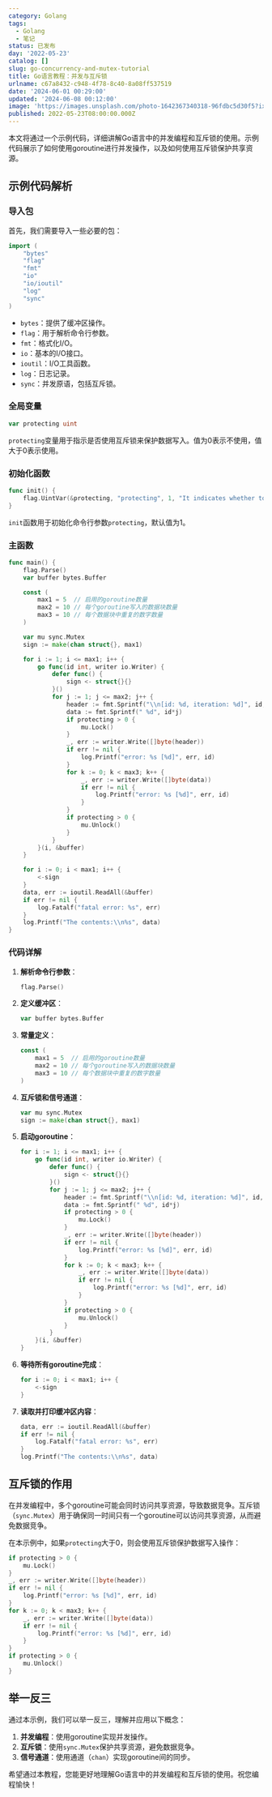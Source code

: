 ```yaml
---
category: Golang
tags:
  - Golang
  - 笔记
status: 已发布
day: '2022-05-23'
catalog: []
slug: go-concurrency-and-mutex-tutorial
title: Go语言教程：并发与互斥锁
urlname: c67a8432-c948-4f78-8c40-8a08ff537519
date: '2024-06-01 00:29:00'
updated: '2024-06-08 00:12:00'
image: 'https://images.unsplash.com/photo-1642367340318-96fdbc5d30f5?ixlib=rb-4.0.3&q=85&fm=jpg&crop=entropy&cs=srgb'
published: 2022-05-23T08:00:00.000Z
---
```


本文将通过一个示例代码，详细讲解Go语言中的并发编程和互斥锁的使用。示例代码展示了如何使用goroutine进行并发操作，以及如何使用互斥锁保护共享资源。


## 示例代码解析


### 导入包


首先，我们需要导入一些必要的包：


```go
import (
	"bytes"
	"flag"
	"fmt"
	"io"
	"io/ioutil"
	"log"
	"sync"
)

```

- `bytes`：提供了缓冲区操作。
- `flag`：用于解析命令行参数。
- `fmt`：格式化I/O。
- `io`：基本的I/O接口。
- `ioutil`：I/O工具函数。
- `log`：日志记录。
- `sync`：并发原语，包括互斥锁。

### 全局变量


```go
var protecting uint

```


`protecting`变量用于指示是否使用互斥锁来保护数据写入。值为0表示不使用，值大于0表示使用。


### 初始化函数


```go
func init() {
	flag.UintVar(&protecting, "protecting", 1, "It indicates whether to use a mutex to protect data writing.")
}

```


`init`函数用于初始化命令行参数`protecting`，默认值为1。


### 主函数


```go
func main() {
	flag.Parse()
	var buffer bytes.Buffer

	const (
		max1 = 5  // 启用的goroutine数量
		max2 = 10 // 每个goroutine写入的数据块数量
		max3 = 10 // 每个数据块中重复的数字数量
	)

	var mu sync.Mutex
	sign := make(chan struct{}, max1)

	for i := 1; i <= max1; i++ {
		go func(id int, writer io.Writer) {
			defer func() {
				sign <- struct{}{}
			}()
			for j := 1; j <= max2; j++ {
				header := fmt.Sprintf("\\n[id: %d, iteration: %d]", id, j)
				data := fmt.Sprintf(" %d", id*j)
				if protecting > 0 {
					mu.Lock()
				}
				_, err := writer.Write([]byte(header))
				if err != nil {
					log.Printf("error: %s [%d]", err, id)
				}
				for k := 0; k < max3; k++ {
					_, err := writer.Write([]byte(data))
					if err != nil {
						log.Printf("error: %s [%d]", err, id)
					}
				}
				if protecting > 0 {
					mu.Unlock()
				}
			}
		}(i, &buffer)
	}

	for i := 0; i < max1; i++ {
		<-sign
	}
	data, err := ioutil.ReadAll(&buffer)
	if err != nil {
		log.Fatalf("fatal error: %s", err)
	}
	log.Printf("The contents:\\n%s", data)
}

```


### 代码详解

1. **解析命令行参数**：

	```go
	flag.Parse()
	
	```

2. **定义缓冲区**：

	```go
	var buffer bytes.Buffer
	
	```

3. **常量定义**：

	```go
	const (
	    max1 = 5  // 启用的goroutine数量
	    max2 = 10 // 每个goroutine写入的数据块数量
	    max3 = 10 // 每个数据块中重复的数字数量
	)
	
	```

4. **互斥锁和信号通道**：

	```go
	var mu sync.Mutex
	sign := make(chan struct{}, max1)
	
	```

5. **启动goroutine**：

	```go
	for i := 1; i <= max1; i++ {
	    go func(id int, writer io.Writer) {
	        defer func() {
	            sign <- struct{}{}
	        }()
	        for j := 1; j <= max2; j++ {
	            header := fmt.Sprintf("\\n[id: %d, iteration: %d]", id, j)
	            data := fmt.Sprintf(" %d", id*j)
	            if protecting > 0 {
	                mu.Lock()
	            }
	            _, err := writer.Write([]byte(header))
	            if err != nil {
	                log.Printf("error: %s [%d]", err, id)
	            }
	            for k := 0; k < max3; k++ {
	                _, err := writer.Write([]byte(data))
	                if err != nil {
	                    log.Printf("error: %s [%d]", err, id)
	                }
	            }
	            if protecting > 0 {
	                mu.Unlock()
	            }
	        }
	    }(i, &buffer)
	}
	
	```

6. **等待所有goroutine完成**：

	```go
	for i := 0; i < max1; i++ {
	    <-sign
	}
	
	```

7. **读取并打印缓冲区内容**：

	```go
	data, err := ioutil.ReadAll(&buffer)
	if err != nil {
	    log.Fatalf("fatal error: %s", err)
	}
	log.Printf("The contents:\\n%s", data)
	
	```


## 互斥锁的作用


在并发编程中，多个goroutine可能会同时访问共享资源，导致数据竞争。互斥锁（`sync.Mutex`）用于确保同一时间只有一个goroutine可以访问共享资源，从而避免数据竞争。


在本示例中，如果`protecting`大于0，则会使用互斥锁保护数据写入操作：


```go
if protecting > 0 {
    mu.Lock()
}
_, err := writer.Write([]byte(header))
if err != nil {
    log.Printf("error: %s [%d]", err, id)
}
for k := 0; k < max3; k++ {
    _, err := writer.Write([]byte(data))
    if err != nil {
        log.Printf("error: %s [%d]", err, id)
    }
}
if protecting > 0 {
    mu.Unlock()
}

```


## 举一反三


通过本示例，我们可以举一反三，理解并应用以下概念：

1. **并发编程**：使用goroutine实现并发操作。
2. **互斥锁**：使用`sync.Mutex`保护共享资源，避免数据竞争。
3. **信号通道**：使用通道（`chan`）实现goroutine间的同步。

希望通过本教程，您能更好地理解Go语言中的并发编程和互斥锁的使用。祝您编程愉快！

